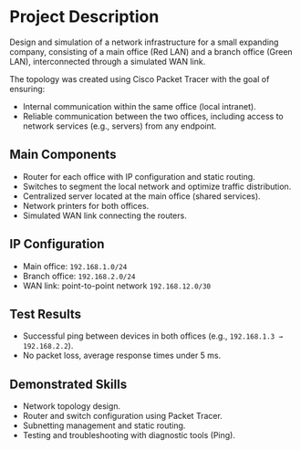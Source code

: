 # Project Description

Design and simulation of a network infrastructure for a small expanding company, consisting of a main office (Red LAN) and a branch office (Green LAN), interconnected through a simulated WAN link.

The topology was created using Cisco Packet Tracer with the goal of ensuring:

- Internal communication within the same office (local intranet).
- Reliable communication between the two offices, including access to network services (e.g., servers) from any endpoint.

## Main Components

- Router for each office with IP configuration and static routing.
- Switches to segment the local network and optimize traffic distribution.
- Centralized server located at the main office (shared services).
- Network printers for both offices.
- Simulated WAN link connecting the routers.

## IP Configuration

- Main office: `192.168.1.0/24`
- Branch office: `192.168.2.0/24`
- WAN link: point-to-point network `192.168.12.0/30`

## Test Results

- Successful ping between devices in both offices (e.g., `192.168.1.3 → 192.168.2.2`).
- No packet loss, average response times under 5 ms.

## Demonstrated Skills

- Network topology design.
- Router and switch configuration using Packet Tracer.
- Subnetting management and static routing.
- Testing and troubleshooting with diagnostic tools (Ping).
